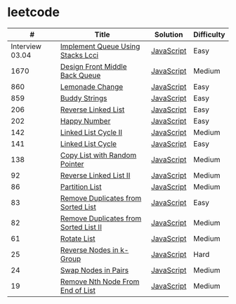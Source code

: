 # leetcode

| #  | Title | Solution | Difficulty |
| --- | ---- | -------- | ---------- |
| Interview 03.04 | [Implement Queue Using Stacks Lcci](https://leetcode.cn/problems/implement-queue-using-stacks-lcci) | [JavaScript](algorithms/javascript/implementQueueUsingStacksLcci/implementQueueUsingStacksLcci.js) | Easy |
| 1670 | [Design Front Middle Back Queue](https://leetcode.com/problems/design-front-middle-back-queue) | [JavaScript](algorithms/javascript/designFrontMiddleBackQueue/designFrontMiddleBackQueue.js) | Medium |
| 860 | [Lemonade Change](https://leetcode.com/problems/lemonade-change) | [JavaScript](algorithms/javascript/lemonadeChange/lemonadeChange.js) | Easy |
| 859 | [Buddy Strings](https://leetcode.com/problems/buddy-strings) | [JavaScript](algorithms/javascript/buddyStrings/buddyStrings.js) | Easy |
| 206 | [Reverse Linked List](https://leetcode.com/problems/reverse-linked-list) | [JavaScript](algorithms/javascript/reverseLinkedList/reverseLinkedList.js) | Easy |
| 202 | [Happy Number](https://leetcode.com/problems/happy-number) | [JavaScript](algorithms/javascript/happyNumber/happyNumber.js) | Easy |
| 142 | [Linked List Cycle II](https://leetcode.com/problems/linked-list-cycle-ii) | [JavaScript](algorithms/javascript/linkedListCycle/linkedListCycle.II.js) | Medium |
| 141 | [Linked List Cycle](https://leetcode.com/problems/linked-list-cycle) | [JavaScript](algorithms/javascript/linkedListCycle/linkedListCycle.js) | Easy |
| 138 | [Copy List with Random Pointer](https://leetcode.com/problems/copy-list-with-random-pointer) | [JavaScript](algorithms/javascript/copyListWithRandomPointer/copyListWithRandomPointer.js) | Medium |
| 92 | [Reverse Linked List II](https://leetcode.com/problems/reverse-linked-list-ii) | [JavaScript](algorithms/javascript/reverseLinkedList/reverseLinkedList.II.js) | Medium |
| 86 | [Partition List](https://leetcode.com/problems/partition-list) | [JavaScript](algorithms/javascript/partitionList/partitionList.js) | Medium |
| 83 | [Remove Duplicates from Sorted List](https://leetcode.com/problems/remove-duplicates-from-sorted-list) | [JavaScript](algorithms/javascript/removeDuplicatesFromSortedList/removeDuplicatesFromSortedList.js) | Easy |
| 82 | [Remove Duplicates from Sorted List II](https://leetcode.com/problems/remove-duplicates-from-sorted-list-ii) | [JavaScript](algorithms/javascript/removeDuplicatesFromSortedList/removeDuplicatesFromSortedList.II.js) | Medium |
| 61 | [Rotate List](https://leetcode.com/problems/rotate-list) | [JavaScript](algorithms/javascript/rotateList/rotateList.js) | Medium |
| 25 | [Reverse Nodes in k-Group](https://leetcode.com/problems/reverse-nodes-in-k-group) | [JavaScript](algorithms/javascript/reverseNodesInKGroup/reverseNodesInKGroup.js) | Hard |
| 24 | [Swap Nodes in Pairs](https://leetcode.com/problems/swap-nodes-in-pairs) | [JavaScript](algorithms/javascript/swapNodesInPairs/swapNodesInPairs.js) | Medium |
| 19 | [Remove Nth Node From End of List](https://leetcode.com/problems/remove-nth-node-from-end-of-list) | [JavaScript](algorithms/javascript/removeNthNodeFromEndOfList/removeNthNodeFromEndOfList.js) | Medium |


